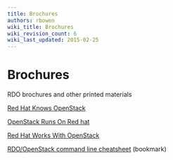 ```yaml
---
title: Brochures
authors: rbowen
wiki_title: Brochures
wiki_revision_count: 6
wiki_last_updated: 2015-02-25
---
```


# Brochures

RDO brochures and other printed materials

[Red Hat Knows OpenStack](/images/brochure/redhat_knows_openstack-portrait-A4.pdf)

[OpenStack Runs On Red hat](/images/brochure/openstack_runs_on_redhat-portrait-A4.pdf)

[Red Hat Works With OpenStack](/images/brochure/redhat_works_with_openstack-portrait-A4.pdf)

[RDO/OpenStack command line cheatsheet](/images/bookmark/rdo_bookmark.pdf) (bookmark)

